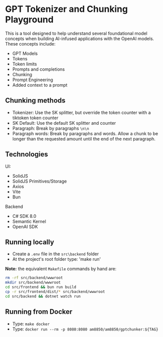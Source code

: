 # GPT Tokenizer and Chunking Playground

This is a tool designed to help understand several foundational model concepts when building AI-infused applications with the OpenAI models. These concepts include:

- GPT Models
- Tokens
- Token limits
- Prompts and completions
- Chunking
- Prompt Engineering
- Added context to a prompt

## Chunking methods

- Tokenizer: Use the SK splitter, but override the token counter with a tiktoken token counter
- SK Default: Use the default SK splitter and counter
- Paragraph: Break by paragraphs `\n\n`
- Paragraph words: Break by paragraphs and words. Allow a chunk to be longer than the requested amount until the end of the next paragraph.

## Technologies

UI:

- SolidJS
- SolidJS Primitives/Storage
- Axios
- Vite
- Bun

Backend

- C# SDK 8.0
- Semantic Kernel
- OpenAI SDK

## Running locally

- Create a `.env` file in the `src\backend` folder
- At the project's root folder type: 'make run'

**Note:** the equivalent `Makefile` commands by hand are:

```bash
rm -rf src/backend/wwwroot
mkdir src/backend/wwwroot
cd src/frontend && bun run build
cp -r src/frontend/dist/* src/backend/wwwroot
cd src/backend && dotnet watch run
```

## Running from Docker

- Type: `make docker`
- Type: `docker run --rm -p 8080:8080 am8850/am8850/gptchunker:${TAG}`
